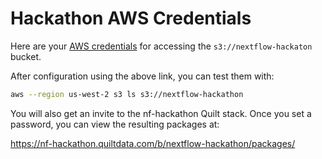 # Hackathon AWS Credentials

Here are your [AWS credentials](https://www.nextflow.io/docs/latest/awscloud.html#aws-credentials)
for accessing the `s3://nextflow-hackaton` bucket.

After configuration using the above link, you can test them with:

```sh
aws --region us-west-2 s3 ls s3://nextflow-hackathon
```

You will also get an invite to the nf-hackathon Quilt stack.
Once you set a password, you can view the resulting packages at:

<https://nf-hackathon.quiltdata.com/b/nextflow-hackathon/packages/>
